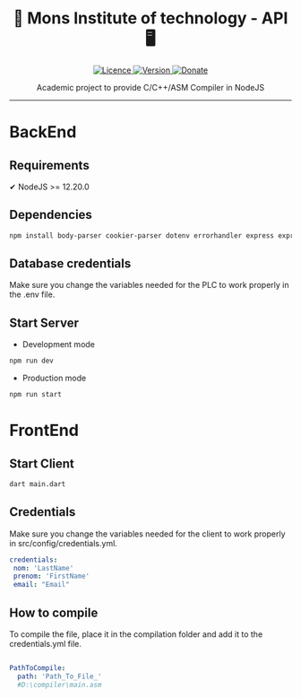 <h1 align="center">
  🚀 Mons Institute of technology - API 🖥️
</h1>

<p align="center">
  <a href="#">
    <img src="https://img.shields.io/github/license/GitWatin/MIT_API" alt="Licence">
  </a>

  <a href="#">
    <img src="https://img.shields.io/github/v/release/GitWatin/MIT_API" alt="Version">
  </a>

  <a href="https://www.paypal.me/valentindenis">
    <img src="https://img.shields.io/badge/Donate-PayPal-green.svg" alt="Donate">
  </a>


<p align="center">
  Academic project to provide C/C++/ASM Compiler in NodeJS
</p>
</p>

---

# BackEnd
## Requirements

✔ NodeJS >= 12.20.0

## Dependencies

```bash
npm install body-parser cookier-parser dotenv errorhandler express express-handlebars helmet jsonwebtoken methode-override mysql pino pino-http eslint nodemon pino-pretty prettier eslint-config-prettier --save
```

## Database credentials

Make sure you change the variables needed for the PLC to work properly in the .env file.

## Start Server

  - Development mode 

```bash
npm run dev
```
  - Production mode 

```bash
npm run start
```

# FrontEnd

## Start Client

```bash
dart main.dart
```

## Credentials

Make sure you change the variables needed for the client to work properly in src/config/credentials.yml.

```yaml
credentials:
 nom: 'LastName'
 prenom: 'FirstName'
 email: "Email"

```

## How to compile

To compile the file, place it in the compilation folder and add it to the credentials.yml file.

```yaml

PathToCompile:
  path: 'Path_To_File_'
  #D:\compiler\main.asm
```











